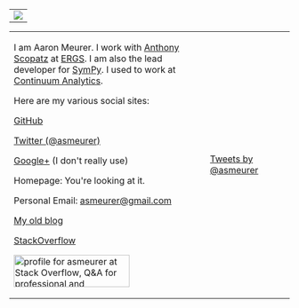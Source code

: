 <table style="width:100%">
  <tr>
    <td align="center"><img
src="https://www.gravatar.com/avatar/0383e4cae325f65a1bbd906be4be2276?s=256">
</td></tr>
</table>

<table style="width:100%">
<tr>
<td width="70%">

I am Aaron Meurer. I work with [Anthony Scopatz](https://twitter.com/scopatz)
at [ERGS](http://www.ergs.sc.edu/). I am also the lead developer for
[SymPy](http://sympy.org/). I used to work at
[Continuum Analytics](http://continuum.io/).

Here are my various social sites:

[GitHub](https://github.com/asmeurer)

[Twitter (@asmeurer)](https://twitter.com/asmeurer)

[Google+](https://plus.google.com/+AaronMeurer/) (I don't really use)

Homepage: You're looking at it.

Personal Email: <a href="mailto:asmeurer@gmail.com" target="_top">
  asmeurer@gmail.com</a>

[My old blog](https://asmeurersympy.wordpress.com/)

[StackOverflow](http://stackoverflow.com/users/161801/asmeurer)

<a href="https://stackoverflow.com/users/161801/asmeurer"> <img src="https://stackoverflow.com/users/flair/161801.png" width="208" height="58" alt="profile for asmeurer at Stack Overflow, Q&amp;A for professional and enthusiast programmers" title="profile for asmeurer at Stack Overflow, Q&amp;A for professional and enthusiast programmers"> </a>

</td>

<td>
    <div style="float:right"><a class="twitter-timeline" href="https://twitter.com/asmeurer" data-widget-id="613553005065940992">Tweets by @asmeurer</a>
        <script>!function(d,s,id){var js,fjs=d.getElementsByTagName(s)[0],p=/^http:/.test(d.location)?'http':'https';if(!d.getElementById(id)){js=d.createElement(s);js.id=id;js.src=p+"://platform.twitter.com/widgets.js";fjs.parentNode.insertBefore(js,fjs);}}(document,"script","twitter-wjs");</script> </div>
</td>

</tr>
</table>
